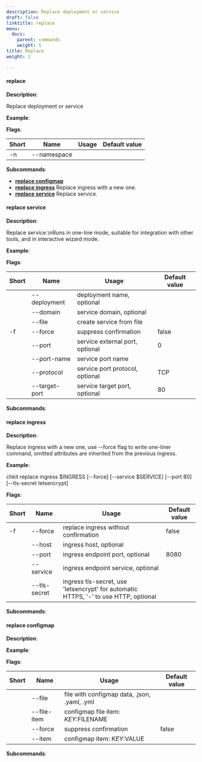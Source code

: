 ```yaml
---
description: Replace deployment or service
draft: false
linktitle: replace
menu:
  docs:
    parent: commands
    weight: 5
title: Replace
weight: 2

---
```


#### <a name="replace">replace</a>

**Description**:

Replace deployment or service

**Example**:



**Flags**:

| Short | Name | Usage | Default value |
| ----- | ---- | ----- | ------------- |
| -n | --namespace |  |  |


**Subcommands**:

* **[replace configmap](#replace_configmap)** 
* **[replace ingress](#replace_ingress)** Replace ingress with a new one.
* **[replace service](#replace_service)** Replace service.


#### <a name="replace_service">replace service</a>

**Description**:

Replace service.\nRuns in one-line mode, suitable for integration with other tools, and in interactive wizard mode.

**Example**:



**Flags**:

| Short | Name | Usage | Default value |
| ----- | ---- | ----- | ------------- |
|  | --deployment | deployment name, optional |  |
|  | --domain | service domain, optional |  |
|  | --file | create service from file |  |
| -f | --force | suppress confirmation | false |
|  | --port | service external port, optional | 0 |
|  | --port-name | service port name |  |
|  | --protocol | service port protocol, optional | TCP |
|  | --target-port | service target port, optional | 80 |


**Subcommands**:



#### <a name="replace_ingress">replace ingress</a>

**Description**:

Replace ingress with a new one, use --force flag to write one-liner command, omitted attributes are inherited from the previous ingress.

**Example**:

chkit replace ingress $INGRESS [--force] [--service $SERVICE] [--port 80] [--tls-secret letsencrypt]

**Flags**:

| Short | Name | Usage | Default value |
| ----- | ---- | ----- | ------------- |
| -f | --force | replace ingress without confirmation | false |
|  | --host | ingress host, optional |  |
|  | --port | ingress endpoint port, optional | 8080 |
|  | --service | ingress endpoint service, optional |  |
|  | --tls-secret | ingress tls-secret, use 'letsencrypt' for automatic HTTPS, '-' to use HTTP, optional |  |


**Subcommands**:



#### <a name="replace_configmap">replace configmap</a>

**Description**:



**Example**:



**Flags**:

| Short | Name | Usage | Default value |
| ----- | ---- | ----- | ------------- |
|  | --file | file with configmap data, .json, .yaml, .yml |  |
|  | --file-item | configmap file item: $KEY:$FILENAME |  |
|  | --force | suppress confirmation | false |
|  | --item | configmap item: $KEY:$VALUE |  |


**Subcommands**:



